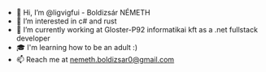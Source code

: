 - 👋 Hi, I’m @ligvigfui - Boldizsár NÉMETH
- 👀 I’m interested in c# and rust
- 🏢 I’m currently working at Gloster-P92 informatikai kft as a .net fullstack developer 
- 🎓 I'm learning how to be an adult :)
- 📫 Reach me at nemeth.boldizsar0@gmail.com

<!---
ligvigfui/ligvigfui is a ✨ special ✨ repository because its `README.md` (this file) appears on your GitHub profile.
You can click the Preview link to take a look at your changes.
--->
